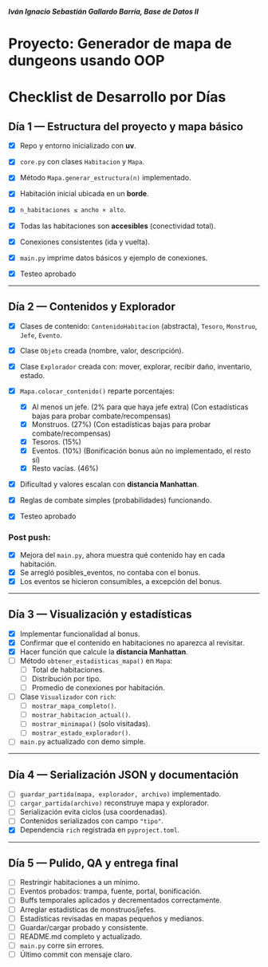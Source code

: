***Iván Ignacio Sebastián Gallardo Barría, Base de Datos II***

# Proyecto: Generador de mapa de dungeons usando OOP 

# Checklist de Desarrollo por Días

## Día 1 — Estructura del proyecto y mapa básico
- [x] Repo y entorno inicializado con **uv**.
- [x] `core.py` con clases `Habitacion` y `Mapa`.
- [x] Método `Mapa.generar_estructura(n)` implementado.
- [x] Habitación inicial ubicada en un **borde**.
- [x] `n_habitaciones ≤ ancho × alto`.
- [x] Todas las habitaciones son **accesibles** (conectividad total).
- [x] Conexiones consistentes (ida y vuelta).
- [x] `main.py` imprime datos básicos y ejemplo de conexiones.

- [x] Testeo aprobado

---

## Día 2 — Contenidos y Explorador
- [x] Clases de contenido: `ContenidoHabitacion` (abstracta), `Tesoro`, `Monstruo`, `Jefe`, `Evento`.
- [x] Clase `Objeto` creada (nombre, valor, descripción).
- [x] Clase `Explorador` creada con: mover, explorar, recibir daño, inventario, estado.
- [x] `Mapa.colocar_contenido()` reparte porcentajes:
  - [x] Al menos un jefe. (2% para que haya jefe extra) (Con estadísticas bajas para probar combate/recompensas)
  - [x] Monstruos.  (27%) (Con estadísticas bajas para probar combate/recompensas)
  - [x] Tesoros.  (15%)
  - [x] Eventos.  (10%) (Bonificación bonus aún no implementado, el resto sí)
  - [x] Resto vacías. (46%)
- [x] Dificultad y valores escalan con **distancia Manhattan**.
- [x] Reglas de combate simples (probabilidades) funcionando.

- [x] Testeo aprobado
### Post push:
- [x] Mejora del `main.py`, ahora muestra qué contenido hay en cada habitación.
- [x] Se arregló posibles_eventos, no contaba con el bonus.
- [x] Los eventos se hicieron consumibles, a excepción del bonus.

---

## Día 3 — Visualización y estadísticas
- [x] Implementar funcionalidad al bonus.
- [x] Confirmar que el contenido en habitaciones no aparezca al revisitar.
- [x] Hacer función que calcule la **distancia Manhattan**. 
- [ ] Método `obtener_estadisticas_mapa()` en `Mapa`:
  - [ ] Total de habitaciones.
  - [ ] Distribución por tipo.
  - [ ] Promedio de conexiones por habitación.
- [ ] Clase `Visualizador` con `rich`:
  - [ ] `mostrar_mapa_completo()`.
  - [ ] `mostrar_habitacion_actual()`.
  - [ ] `mostrar_minimapa()` (solo visitadas).
  - [ ] `mostrar_estado_explorador()`.

- [ ] `main.py` actualizado con demo simple.

---

## Día 4 — Serialización JSON y documentación
- [ ] `guardar_partida(mapa, explorador, archivo)` implementado.
- [ ] `cargar_partida(archivo)` reconstruye mapa y explorador.
- [ ] Serialización evita ciclos (usa coordenadas).
- [ ] Contenidos serializados con campo `"tipo"`.
- [x] Dependencia `rich` registrada en `pyproject.toml`.

---

## Día 5 — Pulido, QA y entrega final
- [ ] Restringir habitaciones a un mínimo.
- [ ] Eventos probados: trampa, fuente, portal, bonificación.
- [ ] Buffs temporales aplicados y decrementados correctamente.
- [ ] Arreglar estadísticas de monstruos/jefes.
- [ ] Estadísticas revisadas en mapas pequeños y medianos.
- [ ] Guardar/cargar probado y consistente.
- [ ] README.md completo y actualizado.
- [ ] `main.py` corre sin errores.
- [ ] Último commit con mensaje claro.
